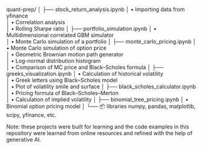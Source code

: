 quant-prep/
│
├── stock_return_analysis.ipynb
│   • Importing data from yfinance  
│   • Correlation analysis  
│   • Rolling Sharpe ratio
│
├── portfolio_simulation.ipynb
│   • Multidimensional correlated GBM simulator  
│   • Monte Carlo simulation of a portfolio
│
├── monte_carlo_pricing.ipynb
│   • Monte Carlo simulation of option price  
│   • Geometric Brownian motion path generator  
│   • Log-normal distribution histogram  
│   • Comparison of MC price and Black–Scholes formula
│
├── greeks_visualization.ipynb
│   • Calculation of historical volatility  
│   • Greek letters using Black–Scholes model  
│   • Plot of volatility smile and surface
│
├── black_scholes_calculator.ipynb
│   • Pricing formula of Black–Scholes–Merton  
│   • Calculation of implied volatility
│
├── binomial_tree_pricing.ipynb
│   • Binomial option pricing model
│
└── 📦 libraries
    numpy, pandas, matplotlib, scipy, yfinance, etc.

Note: these projects were built for learning and the code examples in this repository were learned from online resources and refined with the help of generative AI.